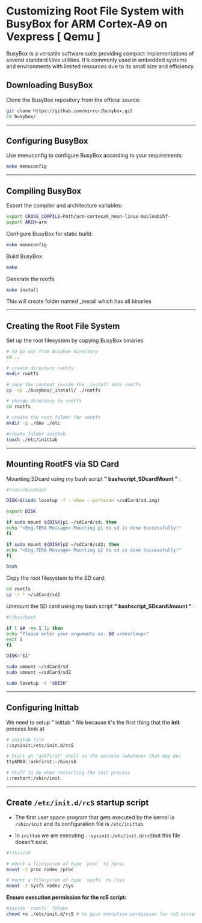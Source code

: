 # Customizing Root File System with BusyBox for ARM Cortex-A9 on Vexpress [ Qemu ]

BusyBox is a versatile software suite providing compact implementations of several standard Unix utilities. It's commonly used in embedded systems and environments with limited resources due to its small size and efficiency.

## Downloading BusyBox

Clone the BusyBox repository from the official source:

```bash
git clone https://github.com/mirror/busybox.git
cd busybox/
```
---

## Configuring BusyBox

Use menuconfig to configure BusyBox according to your requirements:


```bash
make menuconfig
```
---

## Compiling BusyBox

Export the compiler and architecture variables:

```bash
export CROSS_COMPILE=Path/arm-cortexa9_neon-linux-musleabihf-
export ARCH=arm
```
Configure BusyBox for static build:
```bash
make menuconfig
```

Build BusyBox:
```bash
make
```
Generate the rootfs
```bash
make install
```
This will create folder named _install which has all binaries

---

## Creating the Root File System


Set up the root filesystem by copying BusyBox binaries:

```bash
# to go out from busybox directory
cd ..

# create directory rootfs
mkdir rootfs

# copy the content inside the _install into rootfs
cp -rp ./busybox/_install/ ./rootfs

# change directory to rootfs
cd rootfs

# create the rest folder for rootfs
mkdir -p ./dev ./etc

#create folder inittab
touch ./etc/inittab
```

---

## Mounting RootFS via SD Card

Mounting SDcard using my bash script **" bashscript_SDcardMount "** :
```bash
#!/usr/bin/bash

DISK=$(sudo losetup -f --show --partscan ~/sdCard/sd.img)

export DISK

if sudo mount ${DISK}p1 ~/sdCard/sd; then
echo "<Eng.TERA Message> Mounting p1 to sd is done Successfully!"
fi

if sudo mount ${DISK}p2 ~/sdCard/sd2; then
echo "<Eng.TERA Message> Mounting p2 to sd is done Successfully!"
fi

bash
```

Copy the root filesystem to the SD card:


```bash
cd rootfs
cp -r * ~/sdCard/sd2
```
Unmount the SD card using my bash script **" bashscript_SDcardUmount "** :

```bash
#!/bin/bash

if [ $# -ne 1 ]; then
echo "Please enter your arguments as: $0 </dev/loop>"
exit 1
fi

DISK="$1"

sudo umount ~/sdCard/sd
sudo umount ~/sdCard/sd2

sudo losetup -d "$DISK"
```

---


## Configuring Inittab

We need to setup " inittab " file because it's the first thing that the **init** process look at

```bash
# inittab file 
::sysinit:/etc/init.d/rcS

# Start an "askfirst" shell on the console (whatever that may be)
ttyAMA0::askfirst:-/bin/sh

# Stuff to do when restarting the init process
::restart:/sbin/init
```

---

## Create `/etc/init.d/rcS` startup script

- The first user space program that gets executed by the kernel is `/sbin/init` and its configuration
file is `/etc/inittab`. 

- In `inittab` we are executing `::sysinit:/etc/init.d/rcS`but this file doesn't exist.

```sh 
#!/bin/sh

# mount a filesystem of type `proc` to /proc
mount -t proc nodev /proc

# mount a filesystem of type `sysfs` to /sys
mount -t sysfs nodev /sys

```

**Ensure execution permission for the rcS script:**

```sh
#inside `rootfs` folder
chmod +x ./etc/init.d/rcS # to give execution permission for rcS script
```
